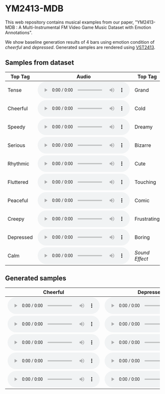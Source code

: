 # YM2413-MDB

This web repository contains musical examples from our paper, "YM2413-MDB : A Multi-Instrumental FM Video Game Music Dataset with Emotion Annotations".

We show baseline generation results of 4 bars using emotion condition of _cheerful_ and _depressed_. Generated samples are rendered using [VST2413](http://www.keijiro.tokyo/vst2413/).

## Samples from dataset
<!-- ** Top tag is _italicized_ -->

<!-- tense cheerful speedy serious rhythmic fluttered peaceful creepy depressed calm grand cold dreamy bizarre cute touching comic frustrating boring -->

|<center>Top Tag</center>|<center>Audio</center>|<center>Top Tag</center>|<center>Audio</center>|
|---|:---|:---|:---|
|Tense|<audio controls><source src='./audio_dataset/01 Last Attack.mp3'></audio>|Grand|<audio controls><source src='./audio_dataset/04 The March of Heroes.mp3'></audio>|
|Cheerful|<audio controls><source src='./audio_dataset/01 Is it Domingo Today.mp3'></audio>|Cold|<audio controls><source src='./audio_dataset/12 Game Over (Namco Logo, The Tower of Druaga).mp3'></audio>
|Speedy|<audio controls><source src='./audio_dataset/Out Run (FM) - 01 - Magical Sound Shower.mp3'></audio>|Dreamy|<audio controls><source src='./audio_dataset/Golvellius - Valley of Doom (FM) - 12 - Winkle.mp3'></audio>|
|Serious|<audio controls><source src='./audio_dataset/10 The Devastation (Area 4).mp3'></audio>|Bizarre|<audio controls><source src='./audio_dataset/Kenseiden (FM) - 03 - Map.mp3'></audio>|
|Rhythmic|<audio controls><source src='./audio_dataset/Dynamite Dux (FM) - 03 - Pseudo Japan.mp3'></audio>|Cute|<audio controls><source src='./audio_dataset/Megumi Rescue (FM) - 06 - Bonus Stage.mp3'></audio>|
|Fluttered|<audio controls><source src='./audio_dataset/06 Dass XXX.mp3'></audio>|Touching|<audio controls><source src='./audio_dataset/12_Credits.mp3'></audio>|
|Peaceful|<audio controls><source src='./audio_dataset/03 Utility.mp3'></audio>|Comic|<audio controls><source src='./audio_dataset/Alex Kidd - The Lost Stars (FM) - 09 - Time Up _ The End.mp3'></audio>|
|Creepy|<audio controls><source src='./audio_dataset/03 Sample 3.mp3'></audio>|Frustrating|<audio controls><source src='./audio_dataset/Summer Games (FM) - 11 - Unused.mp3'></audio>|
|Depressed|<audio controls><source src='./audio_dataset/06_Over.mp3'></audio>|Boring|<audio controls><source src='./audio_dataset/Kenseiden (FM) - 14 - Ending.mp3'></audio>|
|Calm|<audio controls><source src='./audio_dataset/Space Harrier 3-D (FM) - 03 - Ending.mp3'></audio>|_Sound Effect_|<audio controls><source src='./audio_dataset/03 Ready!.mp3'></audio>

## Generated samples
|<center>Cheerful</center>|<center>Depressed</center>|
|---|:---|
|<audio controls><source src='./audio_dataset/.mp3'></audio>|<audio controls><source src='./audio_dataset/.mp3'></audio>|
|<audio controls><source src='./audio_dataset/.mp3'></audio>|<audio controls><source src='./audio_dataset/.mp3'></audio>|
|<audio controls><source src='./audio_dataset/.mp3'></audio>|<audio controls><source src='./audio_dataset/.mp3'></audio>|
|<audio controls><source src='./audio_dataset/.mp3'></audio>|<audio controls><source src='./audio_dataset/.mp3'></audio>|
|<audio controls><source src='./audio_dataset/.mp3'></audio>|<audio controls><source src='./audio_dataset/.mp3'></audio>|

